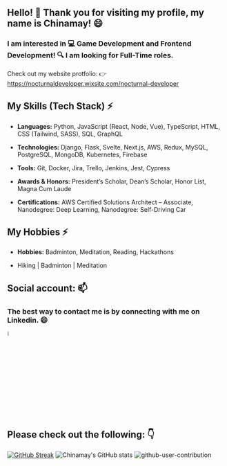 ## Hello! 👋 Thank you for visiting my profile, my name is Chinamay! 😄
### I am interested in 💻 Game Development and Frontend Development! 🔍 I am looking for Full-Time roles.
Check out my website protfolio: 👉 https://nocturnaldeveloper.wixsite.com/nocturnal-developer

## My Skills (Tech Stack) ⚡
- **Languages:** Python, JavaScript (React, Node, Vue), TypeScript, HTML, CSS (Tailwind, SASS), SQL, GraphQL
- **Technologies:** Django, Flask, Svelte, Next.js, AWS, Redux, MySQL, PostgreSQL, MongoDB, Kubernetes, Firebase
- **Tools:** Git, Docker, Jira, Trello, Jenkins, Jest, Cypress

- **Awards & Honors:** President’s Scholar, Dean’s Scholar, Honor List, Magna Cum Laude
- **Certifications:** AWS Certified Solutions Architect – Associate, Nanodegree: Deep Learning, Nanodegree: Self-Driving Car

## My Hobbies ⚡
- **Hobbies:** Badminton, Meditation, Reading, Hackathons


- Hiking  |  Badminton  |  Meditation 

## Social account: 📫
### The best way to contact me is by connecting with me on Linkedin. 😄
[<img src="https://img.icons8.com/color/48/000000/linkedin.png" width="5%"/>](https://www.linkedin.com/in/chinamay-k-ba7242173/)

## Please check out the following: 👇
[![GitHub Streak](https://github-readme-streak-stats.herokuapp.com?user=Nocturna1Developer&theme=tokyonight&border_radius=5&date_format=M%20j%5B%2C%20Y%5D)](https://git.io/streak-stats)
![Chinamay's GitHub stats](https://github-readme-stats.vercel.app/api?username=Nocturna1Developer&count_private=true&show_icons=true&theme=dracula)
![github-user-contribution](https://user-images.githubusercontent.com/40129107/197322194-5c246d96-911c-49c1-bcec-36ad6201036e.svg)
